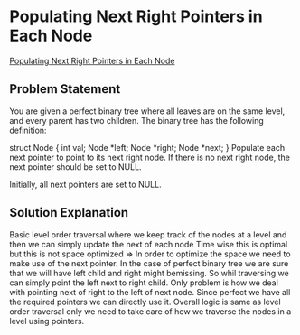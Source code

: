 # Populating Next Right Pointers in Each Node

[Populating Next Right Pointers in Each Node](https://leetcode.com/problems/populating-next-right-pointers-in-each-node/description/)

## Problem Statement

You are given a perfect binary tree where all leaves are on the same level, and every parent has two children. The binary tree has the following definition:

struct Node {
int val;
Node *left;
Node *right;
Node \*next;
}
Populate each next pointer to point to its next right node. If there is no next right node, the next pointer should be set to NULL.

Initially, all next pointers are set to NULL.

## Solution Explanation

Basic level order traversal where we keep track of the nodes at a level and then we can simply update the next of each node
Time wise this is optimal but this is not space optimized => In order to optimize the space we need to make use of the next pointer.
In the case of perfect binary tree we are sure that we will have left child and right might bemissing.
So whil traversing we can simply point the left next to right child.
Only problem is how we deal with pointing next of right to the left of next node. Since perfect we have all the required pointers we can directly use it.
Overall logic is same as level order traversal only we need to take care of how we traverse the nodes in a level using pointers.
